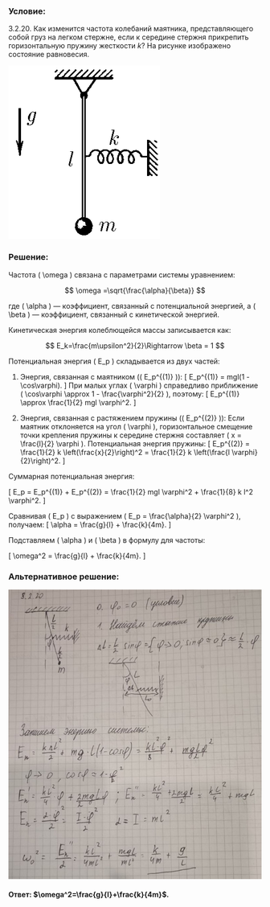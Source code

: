 ###  Условие:

$3.2.20.$ Как изменится частота колебаний маятника, представляющего собой груз на легком стержне, если к середине стержня прикрепить горизонтальную пружину жесткости $k$? На рисунке изображено состояние равновесия.

![К задаче $3.2.20$|302x345, 20%](../../img/3.2.20/3.2.20.png)

###  Решение:

Частота \( \omega \) связана с параметрами системы уравнением:

$$
\omega =\sqrt{\frac{\alpha}{\beta}}
$$

где \( \alpha \) — коэффициент, связанный с потенциальной энергией, а \( \beta \) — коэффициент, связанный с кинетической энергией.

Кинетическая энергия колеблющейся массы записывается как:

$$
E_k=\frac{m\upsilon^2}{2}\Rightarrow \beta = 1
$$

Потенциальная энергия \( E_p \) складывается из двух частей:

1. Энергия, связанная с маятником (\( E_p^{(1)} \)):
\[
E_p^{(1)} = mgl(1 - \cos\varphi).
\]
При малых углах \( \varphi \) справедливо приближение \( \cos\varphi \approx 1 - \frac{\varphi^2}{2} \), поэтому:
\[
E_p^{(1)} \approx \frac{1}{2} mgl \varphi^2.
\]

2. Энергия, связанная с растяжением пружины (\( E_p^{(2)} \)):
Если маятник отклоняется на угол \( \varphi \), горизонтальное смещение точки крепления пружины к середине стержня составляет \( x = \frac{l}{2} \varphi \). Потенциальная энергия пружины:
\[
E_p^{(2)} = \frac{1}{2} k \left(\frac{x}{2}\right)^2 = \frac{1}{2} k \left(\frac{l \varphi}{2}\right)^2.
\]

Суммарная потенциальная энергия:

\[
E_p = E_p^{(1)} + E_p^{(2)} = \frac{1}{2} mgl \varphi^2 + \frac{1}{8} k l^2 \varphi^2.
\]

Сравнивая \( E_p \) с выражением \( E_p = \frac{\alpha}{2} \varphi^2 \), получаем:
\[
\alpha = \frac{g}{l} + \frac{k}{4m}.
\]

Подставляем \( \alpha \) и \( \beta \) в формулу для частоты:

\[
\omega^2 = \frac{g}{l} + \frac{k}{4m}.
\]

###  Альтернативное решение:

![|758x866, 67%](../../img/3.2.20/01.jpg)

####  Ответ: $\omega^2=\frac{g}{l}+\frac{k}{4m}$.